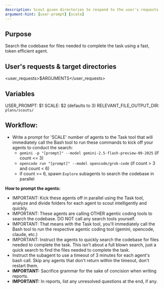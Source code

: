 ```yaml
---
description: Scout given directories to respond to the user's requests
argument-hint: [user-prompt] [scale]
---
```


## Purpose

Search the codebase for files needed to complete the task using a fast, token efficient agent.

## User's requests & target directories
<user_requests>$ARGUMENTS</user_requests>

## Variables

USER_PROMPT: $1
SCALE: $2 (defaults to 3)
RELEVANT_FILE_OUTPUT_DIR: `plans/scouts/`

## Workflow:
- Write a prompt for 'SCALE' number of agents to the Task tool that will immediately call the Bash tool to run these commands to kick off your agents to conduct the search:
  - `gemini -p "[prompt]" --model gemini-2.5-flash-preview-09-2025` (if count <= 3)
  - `opencode run "[prompt]" --model opencode/grok-code` (if count > 3 and count < 6)
  - if count >= 6, spawn `Explore` subagents to search the codebase in parallel

**How to prompt the agents:**
- IMPORTANT: Kick these agents off in parallel using the Task tool, analyze and divide folders for each agent to scout intelligently and quickly.
- IMPORTANT: These agents are calling OTHER agentic coding tools to search the codebase. DO NOT call any search tools yourself.
- IMPORTANT: That means with the Task tool, you'll immediately call the Bash tool to run the respective agentic coding tool (gemini, opencode, claude, etc.)
- IMPORTANT: Instruct the agents to quickly search the codebase for files needed to complete the task. This isn't about a full blown search, just a quick search to find the files needed to complete the task.
- Instruct the subagent to use a timeout of 3 minutes for each agent's bash call. Skip any agents that don't return within the timeout, don't restart them.
- **IMPORTANT:** Sacrifice grammar for the sake of concision when writing reports.
- **IMPORTANT:** In reports, list any unresolved questions at the end, if any.